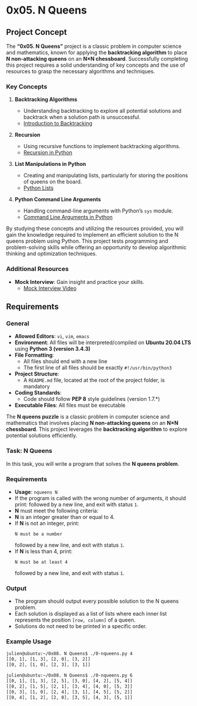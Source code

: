 
# 0x05. N Queens

## Project Concept

The **“0x05. N Queens”** project is a classic problem in computer science and mathematics, known for applying the **backtracking algorithm** to place **N non-attacking queens** on an **N×N chessboard**. Successfully completing this project requires a solid understanding of key concepts and the use of resources to grasp the necessary algorithms and techniques.

### Key Concepts

1. **Backtracking Algorithms**
   - Understanding backtracking to explore all potential solutions and backtrack when a solution path is unsuccessful.
   - [Introduction to Backtracking](https://www.geeksforgeeks.org/introduction-to-backtracking-2/)

2. **Recursion**
   - Using recursive functions to implement backtracking algorithms.
   - [Recursion in Python](https://realpython.com/python-thinking-recursively/)

3. **List Manipulations in Python**
   - Creating and manipulating lists, particularly for storing the positions of queens on the board.
   - [Python Lists](https://docs.python.org/3/tutorial/datastructures.html)

4. **Python Command Line Arguments**
   - Handling command-line arguments with Python’s `sys` module.
   - [Command Line Arguments in Python](https://docs.python.org/3.3/library/sys.html#sys.argv)

By studying these concepts and utilizing the resources provided, you will gain the knowledge required to implement an efficient solution to the N queens problem using Python. This project tests programming and problem-solving skills while offering an opportunity to develop algorithmic thinking and optimization techniques.

### Additional Resources
- **Mock Interview**: Gain insight and practice your skills.
  - [Mock Interview Video](https://www.youtube.com/watch?v=GneS80iYa7I)

## Requirements

### General
- **Allowed Editors**: `vi`, `vim`, `emacs`
- **Environment**: All files will be interpreted/compiled on **Ubuntu 20.04 LTS** using **Python 3 (version 3.4.3)**
- **File Formatting**:
  - All files should end with a new line
  - The first line of all files should be exactly `#!/usr/bin/python3`
- **Project Structure**:
  - A `README.md` file, located at the root of the project folder, is mandatory
- **Coding Standards**:
  - Code should follow **PEP 8** style guidelines (version 1.7.*)
- **Executable Files**: All files must be executable


The **N queens puzzle** is a classic problem in computer science and mathematics that involves placing **N non-attacking queens** on an **N×N chessboard**. This project leverages the **backtracking algorithm** to explore potential solutions efficiently.

### Task: N Queens

In this task, you will write a program that solves the **N queens problem**.

### Requirements
- **Usage**: `nqueens N`
- If the program is called with the wrong number of arguments, it should print:
followed by a new line, and exit with status `1`.
- **N** must meet the following criteria:
- **N** is an integer greater than or equal to 4.
- If **N** is not an integer, print:
  ```
  N must be a number
  ```
  followed by a new line, and exit with status `1`.
- If **N** is less than 4, print:
  ```
  N must be at least 4
  ```
  followed by a new line, and exit with status `1`.

### Output
- The program should output every possible solution to the N queens problem.
- Each solution is displayed as a list of lists where each inner list represents the position `[row, column]` of a queen.
- Solutions do not need to be printed in a specific order.

### Example Usage
```bash
julien@ubuntu:~/0x08. N Queens$ ./0-nqueens.py 4
[[0, 1], [1, 3], [2, 0], [3, 2]]
[[0, 2], [1, 0], [2, 3], [3, 1]]

julien@ubuntu:~/0x08. N Queens$ ./0-nqueens.py 6
[[0, 1], [1, 3], [2, 5], [3, 0], [4, 2], [5, 4]]
[[0, 2], [1, 5], [2, 1], [3, 4], [4, 0], [5, 3]]
[[0, 3], [1, 0], [2, 4], [3, 1], [4, 5], [5, 2]]
[[0, 4], [1, 2], [2, 0], [3, 5], [4, 3], [5, 1]]

